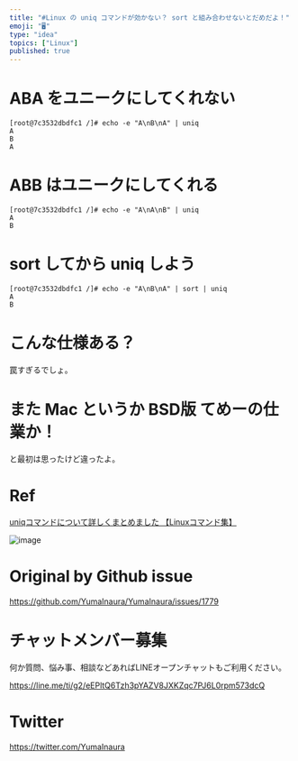 ```yaml
---
title: "#Linux の uniq コマンドが効かない？ sort と組み合わせないとだめだよ！"
emoji: "🖥"
type: "idea"
topics: ["Linux"]
published: true
---
```


# ABA をユニークにしてくれない

```
[root@7c3532dbdfc1 /]# echo -e "A\nB\nA" | uniq
A
B
A
```

# ABB はユニークにしてくれる

```
[root@7c3532dbdfc1 /]# echo -e "A\nA\nB" | uniq
A
B
```

# sort してから uniq しよう

```
[root@7c3532dbdfc1 /]# echo -e "A\nB\nA" | sort | uniq
A
B
```

# こんな仕様ある？

罠すぎるでしょ。

# また Mac というか BSD版 てめーの仕業か！

と最初は思ったけど違ったよ。

# Ref

[uniqコマンドについて詳しくまとめました 【Linuxコマンド集】](https://eng-entrance.com/linux-command-uniq)

![image](https://user-images.githubusercontent.com/13635059/57562350-d4aad980-73cc-11e9-9c30-812812d7f17c.png)


# Original by Github issue

https://github.com/YumaInaura/YumaInaura/issues/1779








<!-- Update From Qiita API -->

# チャットメンバー募集


何か質問、悩み事、相談などあればLINEオープンチャットもご利用ください。

https://line.me/ti/g2/eEPltQ6Tzh3pYAZV8JXKZqc7PJ6L0rpm573dcQ





# Twitter


https://twitter.com/YumaInaura


<!-- Update From Qiita API -->


